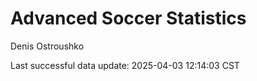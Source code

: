 # Advanced Soccer Statistics
Denis Ostroushko

<!-- gfm -->

Last successful data update: 2025-04-03 12:14:03 CST
